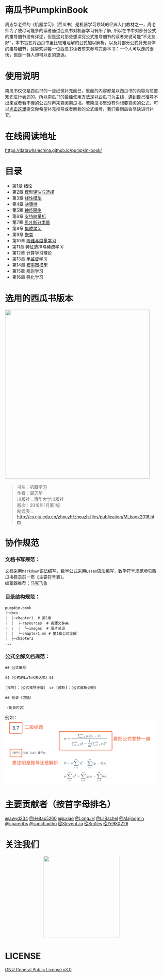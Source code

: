 # 南瓜书PumpkinBook
周志华老师的《机器学习》（西瓜书）是机器学习领域的经典入门教材之一，周老师为了使尽可能多的读者通过西瓜书对机器学习有所了解, 所以在书中对部分公式的推导细节没有详述，但是这对那些想深究公式推导细节的读者来说可能“不太友好”，本书旨在对西瓜书里比较难理解的公式加以解析，以及对部分公式补充具体的推导细节，诚挚欢迎每一位西瓜书读者前来参与完善本书：一个人可以走的很快，但是一群人却可以走的更远。

# 使用说明
南瓜书仅仅是西瓜书的一些细微补充而已，里面的内容都是以西瓜书的内容为前置知识进行表述的，所以南瓜书的最佳使用方法是以西瓜书为主线，遇到自己推导不出来或者看不懂的公式时再来查阅南瓜书。若南瓜书里没有你想要查阅的公式，可以[点击这里](https://github.com/datawhalechina/pumpkin-book/issues/1)提交你希望补充推导或者解析的公式编号，我们看到后会尽快进行补充。

# 在线阅读地址
https://datawhalechina.github.io/pumpkin-book/

# 目录

- 第1章 [绪论](https://datawhalechina.github.io/pumpkin-book/#/chapter1/chapter1)
- 第2章 [模型评估与选择](https://datawhalechina.github.io/pumpkin-book/#/chapter2/chapter2)
- 第3章 [线性模型](https://datawhalechina.github.io/pumpkin-book/#/chapter3/chapter3)
- 第4章 [决策树](https://datawhalechina.github.io/pumpkin-book/#/chapter4/chapter4)
- 第5章 [神经网络](https://datawhalechina.github.io/pumpkin-book/#/chapter5/chapter5)
- 第6章 [支持向量机](https://datawhalechina.github.io/pumpkin-book/#/chapter6/chapter6)
- 第7章 [贝叶斯分类器](https://datawhalechina.github.io/pumpkin-book/#/chapter7/chapter7)
- 第8章 [集成学习](https://datawhalechina.github.io/pumpkin-book/#/chapter8/chapter8)
- 第9章 [聚类](https://datawhalechina.github.io/pumpkin-book/#/chapter9/chapter9)
- 第10章 [降维与度量学习](https://datawhalechina.github.io/pumpkin-book/#/chapter10/chapter10)
- 第11章 特征选择与稀疏学习
- 第12章 计算学习理论
- 第13章 [半监督学习](https://datawhalechina.github.io/pumpkin-book/#/chapter13/chapter13)
- 第14章 [概率图模型](https://datawhalechina.github.io/pumpkin-book/#/chapter14/chapter14)
- 第15章 规则学习
- 第16章 强化学习

# 选用的西瓜书版本
<img src="https://raw.githubusercontent.com/datawhalechina/pumpkin-book/master/res/xigua.jpg" width = "476.7" height = "555.3">

> 书名：机器学习<br>
> 作者：周志华<br>
> 出版社：清华大学出版社<br>
> 版次：2016年1月第1版<br>
> 勘误表：http://cs.nju.edu.cn/zhouzh/zhouzh.files/publication/MLbook2016.htm

#  协作规范

### 文档书写规范：
文档采用```Markdown```语法编写，数学公式采用```LaTeX```语法编写，数学符号规范参见西瓜书目录前一页《主要符号表》。<br>
编辑器推荐：[马克飞象](https://maxiang.io)

### 目录结构规范：

```
pumpkin-book
├─docs
|  ├─chapter1  # 第1章
|  |  ├─resources  # 资源文件夹
|  |  |  └─images  # 图片资源
|  |  └─chapter1.md # 第1章公式全解
|  ├─chapter2
...
```
### 公式全解文档规范：
```
## 公式编号

$$（公式的LaTeX表达式）$$

[推导]：（公式推导步骤） or [解析]：（公式解析说明）

## 附录（可选）

（附录内容）
```
例如：
<img src="https://raw.githubusercontent.com/datawhalechina/pumpkin-book/master/res/example.png">


# 主要贡献者（按首字母排名）
[@awyd234](https://github.com/awyd234)
[@Heitao5200](https://github.com/Heitao5200)
[@juxiao](https://github.com/juxiao)
[@LongJH](https://github.com/LongJH)
[@LilRachel](https://github.com/LilRachel)
[@Majingmin](https://github.com/Majingmin)
[@spareribs](https://github.com/spareribs)
[@sunchaothu](https://github.com/sunchaothu)
[@StevenLzq](https://github.com/StevenLzq)
[@Sm1les](https://github.com/Sm1les)
[@Ye980226](https://github.com/Ye980226)

# 关注我们

<div align=center><img src="https://raw.githubusercontent.com/datawhalechina/pumpkin-book/master/res/qrcode.jpeg" width = "250" height = "270"></div>

# LICENSE
[GNU General Public License v3.0](https://github.com/datawhalechina/pumpkin-book/blob/master/LICENSE)

